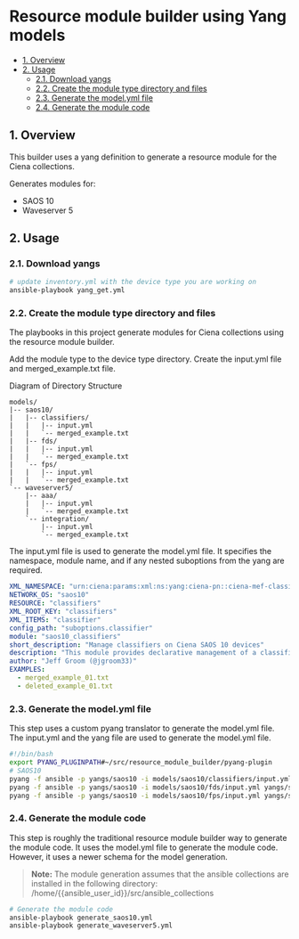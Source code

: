 # Resource module builder using Yang models

- [1. Overview](#1-overview)
- [2. Usage](#2-usage)
  - [2.1. Download yangs](#21-download-yangs)
  - [2.2. Create the module type directory and files](#22-create-the-module-type-directory-and-files)
  - [2.3. Generate the model.yml file](#23-generate-the-modelyml-file)
  - [2.4. Generate the module code](#24-generate-the-module-code)

## 1. Overview

This builder uses a yang definition to generate a resource module for the Ciena collections.

Generates modules for:

* SAOS 10
* Waveserver 5

## 2. Usage

### 2.1. Download yangs

```bash
# update inventory.yml with the device type you are working on
ansible-playbook yang_get.yml
```

### 2.2. Create the module type directory and files

The playbooks in this project generate modules for Ciena collections using the resource module builder.

Add the module type to the device type directory. Create the input.yml file and merged_example.txt file.

Diagram of Directory Structure

```
models/
|-- saos10/
|   |-- classifiers/
|   |   |-- input.yml
|   |   `-- merged_example.txt
|   |-- fds/
|   |   |-- input.yml
|   |   `-- merged_example.txt
|   `-- fps/
|   |   |-- input.yml
|   |   `-- merged_example.txt
`-- waveserver5/
    |-- aaa/
    |   |-- input.yml
    |   `-- merged_example.txt
    `-- integration/
        |-- input.yml
        `-- merged_example.txt
```

The input.yml file is used to generate the model.yml file. It specifies the namespace, module name, and if any nested suboptions from the yang are required.

```yml
XML_NAMESPACE: "urn:ciena:params:xml:ns:yang:ciena-pn::ciena-mef-classifier"
NETWORK_OS: "saos10"
RESOURCE: "classifiers"
XML_ROOT_KEY: "classifiers"
XML_ITEMS: "classifier"
config_path: "suboptions.classifier"
module: "saos10_classifiers"
short_description: "Manage classifiers on Ciena SAOS 10 devices"
description: "This module provides declarative management of a classifier on Ciena SAOS 10 devices."
author: "Jeff Groom (@jgroom33)"
EXAMPLES:
  - merged_example_01.txt
  - deleted_example_01.txt
```

### 2.3. Generate the model.yml file

This step uses a custom pyang translator to generate the model.yml file. The input.yml and the yang file are used to generate the model.yml file.

```bash
#!/bin/bash
export PYANG_PLUGINPATH#~/src/resource_module_builder/pyang-plugin
# SAOS10
pyang -f ansible -p yangs/saos10 -i models/saos10/classifiers/input.yml yangs/saos10/ciena-mef-classifier.yang > models/saos10/classifiers/model.yml
pyang -f ansible -p yangs/saos10 -i models/saos10/fds/input.yml yangs/saos10/ciena-mef-fd.yang > models/saos10/fds/model.yml
pyang -f ansible -p yangs/saos10 -i models/saos10/fps/input.yml yangs/saos10/ciena-mef-fp.yang > models/saos10/fps/model.yml
```

### 2.4. Generate the module code

This step is roughly the traditional resource module builder way to generate the module code. It uses the model.yml file to generate the module code. However, it uses a newer schema for the model generation.

> **Note:**
> The module generation assumes that the ansible collections are installed in the following directory:
> /home/{{ansible_user_id}}/src/ansible_collections

```bash
# Generate the module code
ansible-playbook generate_saos10.yml
ansible-playbook generate_waveserver5.yml
```
